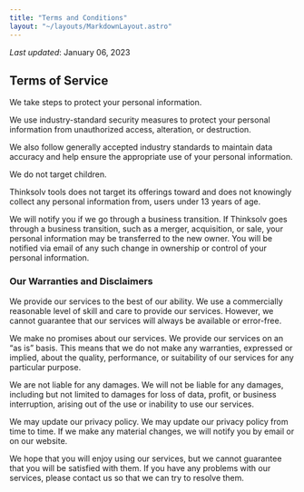 ```yaml
---
title: "Terms and Conditions"
layout: "~/layouts/MarkdownLayout.astro"
---
```


_Last updated_: January 06, 2023

## Terms of Service

We take steps to protect your personal information.

We use industry-standard security measures to protect your personal information from unauthorized access, alteration, or destruction.

We also follow generally accepted industry standards to maintain data accuracy and help ensure the appropriate use of your personal information.

We do not target children.

Thinksolv tools does not target its offerings toward and does not knowingly collect any personal information from, users under 13 years of age.

We will notify you if we go through a business transition. If Thinksolv goes through a business transition, such as a merger, acquisition, or sale, your personal information may be transferred to the new owner. You will be notified via email of any such change in ownership or control of your personal information.

### Our Warranties and Disclaimers

We provide our services to the best of our ability. We use a commercially reasonable level of skill and care to provide our services. However, we cannot guarantee that our services will always be available or error-free.

We make no promises about our services. We provide our services on an “as is” basis. This means that we do not make any warranties, expressed or implied, about the quality, performance, or suitability of our services for any particular purpose.

We are not liable for any damages. We will not be liable for any damages, including but not limited to damages for loss of data, profit, or business interruption, arising out of the use or inability to use our services.

We may update our privacy policy. We may update our privacy policy from time to time. If we make any material changes, we will notify you by email or on our website.

We hope that you will enjoy using our services, but we cannot guarantee that you will be satisfied with them. If you have any problems with our services, please contact us so that we can try to resolve them.
